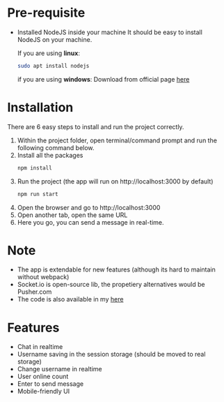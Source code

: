 # Pre-requisite

- Installed NodeJS inside your machine
  It should be easy to install NodeJS on your machine.

  If you are using **linux**:

  ```bash
  sudo apt install nodejs
  ```

  if you are using **windows**:
  Download from official page [here](https://nodejs.org/en/download/)

# Installation

There are 6 easy steps to install and run the project correctly.

1.  Within the project folder, open terminal/command prompt and run the following command below.
2.  Install all the packages
    ```bash
    npm install
    ```
3.  Run the project (the app will run on http://localhost:3000 by default)
    ```bash
    npm run start
    ```
4.  Open the browser and go to http://localhost:3000
5.  Open another tab, open the same URL
6.  Here you go, you can send a message in real-time.

# Note

- The app is extendable for new features (although its hard to maintain without webpack)
- Socket.io is open-source lib, the propetiery alternatives would be Pusher.com
- The code is also available in my [here](https://github.com/resqiar/simple-chat)

# Features

- Chat in realtime
- Username saving in the session storage (should be moved to real storage)
- Change username in realtime
- User online count
- Enter to send message
- Mobile-friendly UI
